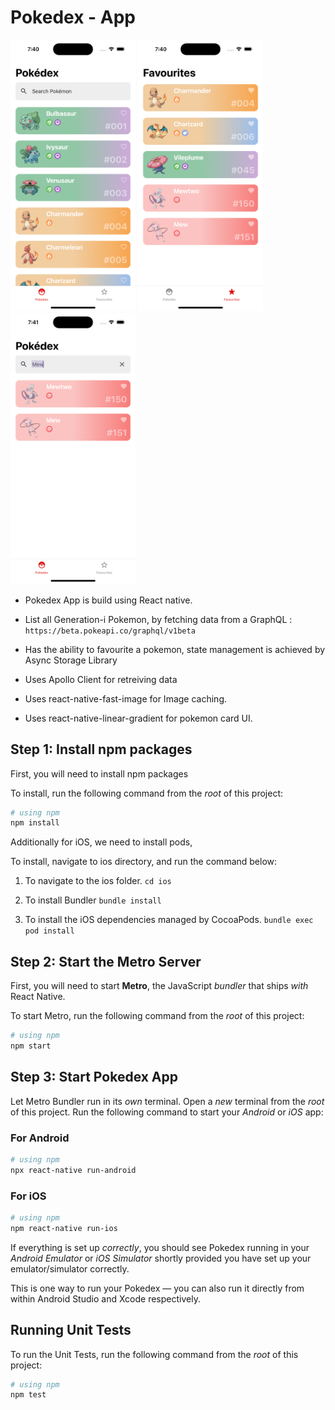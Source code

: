 
# Pokedex - App

<p float="left">
  <img src="https://github.com/flloyddsouza/pokedexApp/blob/master/src/Assets/screenshot1.png?raw=true" width="200"/>
  <img src="https://github.com/flloyddsouza/pokedexApp/blob/master/src/Assets/screenshot2.png?raw=true" width="200"/> 
  <img src="https://github.com/flloyddsouza/pokedexApp/blob/master/src/Assets/screenshot3.png?raw=true" width="200"/>
</p>

- Pokedex App is build using React native.

- List all Generation-i Pokemon, by fetching data from a GraphQL : `https://beta.pokeapi.co/graphql/v1beta`

- Has the ability to favourite a pokemon, state management is achieved by Async Storage Library

- Uses Apollo Client for retreiving data

- Uses react-native-fast-image for Image caching.

- Uses react-native-linear-gradient for pokemon card UI.


## Step 1: Install npm packages 

First, you will need to install npm packages

To install, run the following command from the _root_ of this project:

```bash
# using npm
npm install

```
Additionally for iOS, we need to install pods, 

To install, navigate to ios directory, and run the command below:

1. To navigate to the ios folder.
``` cd ios ``` 

2. To install Bundler
```bundle install ``` 

3. To install the iOS dependencies managed by CocoaPods.
```bundle exec pod install``` 
 

## Step 2: Start the Metro Server

First, you will need to start **Metro**, the JavaScript _bundler_ that ships _with_ React Native.

To start Metro, run the following command from the _root_ of this project:

```bash
# using npm
npm start

```

## Step 3: Start Pokedex App

Let Metro Bundler run in its _own_ terminal. Open a _new_ terminal from the _root_ of this project. Run the following command to start your _Android_ or _iOS_ app:

### For Android

```bash
# using npm
npx react-native run-android

```

### For iOS

```bash
# using npm
npm react-native run-ios

```

If everything is set up _correctly_, you should see Pokedex running in your _Android Emulator_ or _iOS Simulator_ shortly provided you have set up your emulator/simulator correctly.

This is one way to run your Pokedex — you can also run it directly from within Android Studio and Xcode respectively.

## Running Unit Tests

To run the Unit Tests, run the following command from the _root_ of this project:

```bash
# using npm
npm test

```
